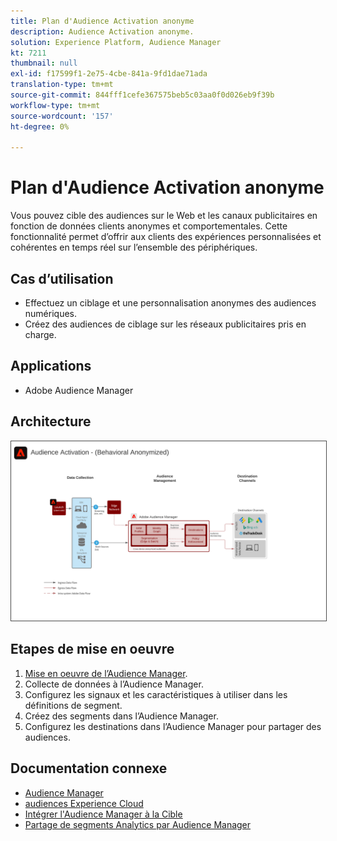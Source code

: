 ```yaml
---
title: Plan d'Audience Activation anonyme
description: Audience Activation anonyme.
solution: Experience Platform, Audience Manager
kt: 7211
thumbnail: null
exl-id: f17599f1-2e75-4cbe-841a-9fd1dae71ada
translation-type: tm+mt
source-git-commit: 844fff1cefe367575beb5c03aa0f0d026eb9f39b
workflow-type: tm+mt
source-wordcount: '157'
ht-degree: 0%

---
```


# Plan d&#39;Audience Activation anonyme

Vous pouvez cible des audiences sur le Web et les canaux publicitaires en fonction de données clients anonymes et comportementales. Cette fonctionnalité permet d’offrir aux clients des expériences personnalisées et cohérentes en temps réel sur l’ensemble des périphériques.

## Cas d’utilisation

* Effectuez un ciblage et une personnalisation anonymes des audiences numériques.
* Créez des audiences de ciblage sur les réseaux publicitaires pris en charge.

## Applications

* Adobe Audience Manager

## Architecture

<img src="assets/aam.svg" alt="Architecture de référence pour le scénario Audience Activation anonyme" style="border:1px solid #4a4a4a" />

## Etapes de mise en oeuvre

<!-- These steps should link to help. -->

1. [Mise en oeuvre de l’Audience Manager](https://experienceleague.corp.adobe.com/docs/audience-manager/user-guide/implementation-integration-guides/implement-audience-manager.html?lang=en#implementation-integration-guides).
1. Collecte de données à l’Audience Manager.
1. Configurez les signaux et les caractéristiques à utiliser dans les définitions de segment.
1. Créez des segments dans l’Audience Manager.
1. Configurez les destinations dans l’Audience Manager pour partager des audiences.

## Documentation connexe

* [Audience Manager](https://experienceleague.adobe.com/docs/audience-manager.html?lang=en)
* [audiences Experience Cloud](https://experienceleague.adobe.com/docs/core-services/interface/audiences/audience-library.html)
* [Intégrer l&#39;Audience Manager à la Cible](https://experienceleague.adobe.com/docs/audience-manager/user-guide/implementation-integration-guides/integration-other-solutions/aam-target-integration.html)
* [Partage de segments Analytics par Audience Manager](https://experienceleague.adobe.com/docs/analytics/components/segmentation/segmentation-workflow/seg-publish.html)
